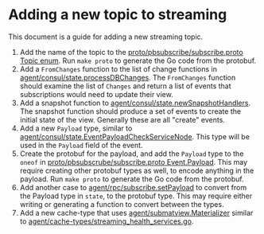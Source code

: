 
# Adding a new topic to streaming

This document is a guide for adding a new streaming topic.

1. Add the name of the topic to the [proto/pbsubscribe/subscribe.proto Topic enum][1].
   Run `make proto` to generate the Go code from the protobuf.
2. Add a `FromChanges` function to the list of change functions in
   [agent/consul/state.processDBChanges][2]. The `FromChanges` function should examine the
   list of `Changes` and return a list of events that subscriptions would need to update
   their view.
3. Add a snapshot function to [agent/consul/state.newSnapshotHandlers][3]. The snapshot
   function should produce a set of events to create the initial state of the view.
   Generally these are all "create" events.
4. Add a new `Payload` type, similar to [agent/consul/state.EventPayloadCheckServiceNode][6].
   This type will be used in the `Payload` field of the event.
5. Create the protobuf for the payload, and add the `Payload` type to the `oneof` in
   [proto/pbsubscrube/subscribe.proto Event.Payload][7]. This may require creating other
   protobuf types as well, to encode anything in the payload. Run `make proto` to generate
   the Go code from the protobuf.
6. Add another case to [agent/rpc/subscribe.setPayload][8] to convert from the Payload
   type in `state`, to the protobuf type. This may require either writing or generating a
   function to convert between the types.
7. Add a new cache-type that uses [agent/submatview.Materializer][4] similar to
   [agent/cache-types/streaming_health_services.go][5].


[1]: https://github.com/arenadata/consul/blob/v1.9.4/proto/pbsubscribe/subscribe.proto#L37-L45
[2]: https://github.com/arenadata/consul/blob/v1.9.4/agent/consul/state/memdb.go#L188-L192
[3]: https://github.com/arenadata/consul/blob/v1.9.4/agent/consul/state/memdb.go#L205-L209
[4]: https://github.com/arenadata/consul/blob/v1.9.4/agent/submatview/materializer.go#L76
[5]: https://github.com/arenadata/consul/blob/v1.9.4/agent/cache-types/streaming_health_services.go
[6]: https://github.com/arenadata/consul/blob/v1.9.4/agent/consul/state/catalog_events.go#L12-L46
[7]: https://github.com/arenadata/consul/blob/v1.9.4/proto/pbsubscribe/subscribe.proto#L95-L117
[8]: https://github.com/arenadata/consul/blob/v1.9.4/agent/rpc/subscribe/subscribe.go#L161-L168
